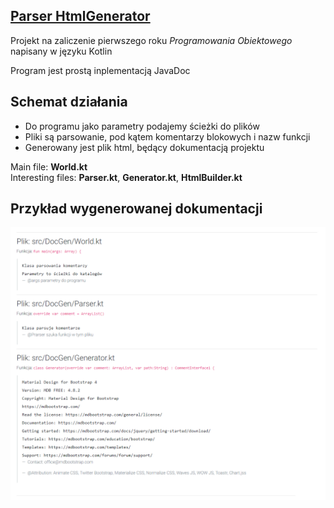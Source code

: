## [Parser HtmlGenerator](https://informacja.github.io/Parser-HtmlGenerator/)
Projekt na zaliczenie pierwszego roku *Programowania Obiektowego* napisany w języku Kotlin<br>

Program jest prostą inplementacją JavaDoc

## Schemat działania
* Do programu jako parametry podajemy ścieżki do plików<br>
* Pliki są parsowanie, pod kątem komentarzy blokowych i nazw funkcji<br>
* Generowany jest plik html, będący dokumentacją projektu<br>

Main file: **World.kt** <br>
Interesting files: **Parser.kt**, **Generator.kt**, **HtmlBuilder.kt**

## Przykład wygenerowanej dokumentacji
<img src="https://github.com/informacja/Parser-HtmlGenerator/blob/master/docs/gen.png" style="max-width:100%;">

